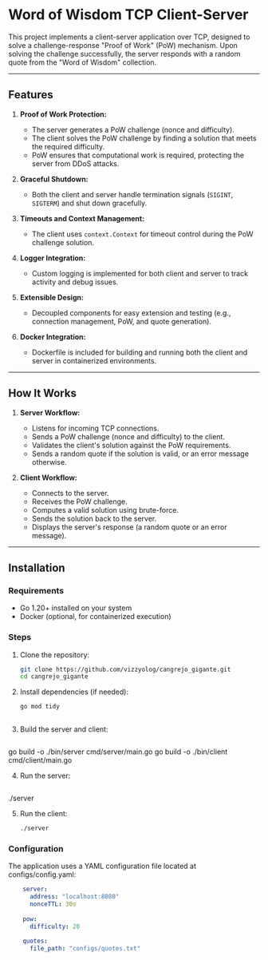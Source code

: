 # Word of Wisdom TCP Client-Server

This project implements a client-server application over TCP, designed to solve a challenge-response "Proof of Work" (PoW) mechanism. Upon solving the challenge successfully, the server responds with a random quote from the "Word of Wisdom" collection.

---

## Features

1. **Proof of Work Protection:**
    - The server generates a PoW challenge (nonce and difficulty).
    - The client solves the PoW challenge by finding a solution that meets the required difficulty.
    - PoW ensures that computational work is required, protecting the server from DDoS attacks.

2. **Graceful Shutdown:**
    - Both the client and server handle termination signals (`SIGINT`, `SIGTERM`) and shut down gracefully.

3. **Timeouts and Context Management:**
    - The client uses `context.Context` for timeout control during the PoW challenge solution.

4. **Logger Integration:**
    - Custom logging is implemented for both client and server to track activity and debug issues.

5. **Extensible Design:**
    - Decoupled components for easy extension and testing (e.g., connection management, PoW, and quote generation).

6. **Docker Integration:**
    - Dockerfile is included for building and running both the client and server in containerized environments.

---

## How It Works

1. **Server Workflow:**
    - Listens for incoming TCP connections.
    - Sends a PoW challenge (nonce and difficulty) to the client.
    - Validates the client's solution against the PoW requirements.
    - Sends a random quote if the solution is valid, or an error message otherwise.

2. **Client Workflow:**
    - Connects to the server.
    - Receives the PoW challenge.
    - Computes a valid solution using brute-force.
    - Sends the solution back to the server.
    - Displays the server's response (a random quote or an error message).

---

## Installation

### Requirements

- Go 1.20+ installed on your system
- Docker (optional, for containerized execution)

### Steps

1. Clone the repository:

   ```bash
   git clone https://github.com/vizzyolog/cangrejo_gigante.git
   cd cangrejo_gigante

2.	Install dependencies (if needed):
    
    ```bash
    go mod tidy
   
3.	Build the server and client:
    
    ```bash
   go build -o ./bin/server cmd/server/main.go
   go build -o ./bin/client cmd/client/main.go
   
4.	Run the server:
    
    ```bash
   ./server


5. Run the client:

    ```bash
    ./server

### Configuration
The application uses a YAML configuration file located at configs/config.yaml:
    
```yaml
    server:
      address: "localhost:8080"
      nonceTTL: 30s
    
    pow:
      difficulty: 20
    
    quotes:
      file_path: "configs/quotes.txt"